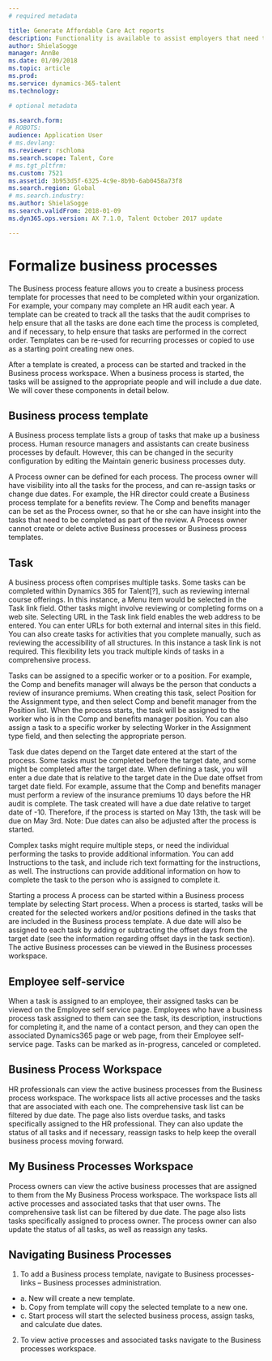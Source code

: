 ```yaml
---
# required metadata

title: Generate Affordable Care Act reports
description: Functionality is available to assist employers that need to track the information reported on forms 1095-B and 1095-C in support of the Employer Mandate portion of the Affordable Care Act. Note this functionality is only enabled for legal entities in the United States.
author: ShielaSogge
manager: AnnBe
ms.date: 01/09/2018
ms.topic: article
ms.prod: 
ms.service: dynamics-365-talent
ms.technology: 

# optional metadata

ms.search.form: 
# ROBOTS: 
audience: Application User
# ms.devlang: 
ms.reviewer: rschloma
ms.search.scope: Talent, Core
# ms.tgt_pltfrm: 
ms.custom: 7521
ms.assetid: 3b953d5f-6325-4c9e-8b9b-6ab0458a73f8
ms.search.region: Global
# ms.search.industry: 
ms.author: ShielaSogge
ms.search.validFrom: 2018-01-09
ms.dyn365.ops.version: AX 7.1.0, Talent October 2017 update

---
```

# Formalize business processes
The Business process feature allows you to create a business process template for processes that need to be completed within your organization. For example, your company may complete an HR audit each year. A template can be created to track all the tasks that the audit comprises to help ensure that all the tasks are done each time the process is completed, and if necessary, to help ensure that tasks are performed in the correct order. Templates can be re-used for recurring processes or copied to use as a starting point creating new ones.

After a template is created, a process can be started and tracked in the Business process workspace.  When a business process is started, the tasks will be assigned to the appropriate people and will include a due date. We will cover these components in detail below.

## Business process template
A Business process template lists a group of tasks that make up a business process. Human resource managers and assistants can create business processes by default.  However, this can be changed in the security configuration by editing the Maintain generic business processes duty.

A Process owner can be defined for each process.  The process owner will have visibility into all the tasks for the process, and can re-assign tasks or change due dates.  For example, the HR director could create a Business process template for a benefits review.  The Comp and benefits manager can be set as the Process owner, so that he or she can have insight into the tasks that need to be completed as part of the review.  A Process owner cannot create or delete active Business processes or Business process templates.

## Task
A business process often comprises multiple tasks. Some tasks can be completed within Dynamics 365 for Talent[?], such as reviewing internal course offerings. In this instance, a Menu item would be selected in the Task link field. Other tasks might involve reviewing or completing forms on a web site. Selecting URL in the Task link field enables the web address to be entered. You can enter URLs for both external and internal sites in this field. You can also create tasks for activities that you complete manually, such as reviewing the accessibility of all structures. In this instance a task link is not required. This flexibility lets you track multiple kinds of tasks in a comprehensive process.

Tasks can be assigned to a specific worker or to a position. For example, the Comp and benefits manager will always be the person that conducts a review of insurance premiums.   When creating this task, select Position for the Assignment type, and then select Comp and benefit manager from the Position list. When the process starts, the task will be assigned to the worker who is in the Comp and benefits manager position. You can also assign a task to a specific worker by selecting Worker in the Assignment type field, and then selecting the appropriate person.

Task due dates depend on the Target date entered at the start of the process. Some tasks must be completed before the target date, and some might be completed after the target date.  When defining a task, you will enter a due date that is relative to the target date in the Due date offset from target date field. For example, assume that the Comp and benefits manager must perform a review of the insurance premiums 10 days before the HR audit is complete. The task created will have a due date relative to target date of -10. Therefore, if the process is started on May 13th, the task will be due on May 3rd. Note: Due dates can also be adjusted after the process is started.

Complex tasks might require multiple steps, or need the individual performing the tasks to provide additional information. You can add Instructions to the task, and include rich text formatting for the instructions, as well. The instructions can provide additional information on how to complete the task to the person who is assigned to complete it.

Starting a process
A process can be started within a Business process template by selecting Start process.  When a process is started, tasks will be created for the selected workers and/or positions defined in the tasks that are included in the Business process template. A due date will also be assigned to each task by adding or subtracting the offset days from the target date (see the information regarding offset days in the task section). The active Business processes can be viewed in the Business processes workspace. 

## Employee self-service
When a task is assigned to an employee, their assigned tasks can be viewed on the Employee self service page. Employees who have a business process task assigned to them can see the task, its description, instructions for completing it, and the name of a contact person, and they can open the associated Dynamics365 page or web page, from their Employee self-service page. Tasks can be marked as in-progress, canceled or completed.

## Business Process Workspace
HR professionals can view the active business processes from the Business process workspace. The workspace lists all active processes and the tasks that are associated with each one. The comprehensive task list can be filtered by due date. The page also lists overdue tasks, and tasks specifically assigned to the HR professional. They can also update the status of all tasks and if necessary, reassign tasks to help keep the overall business process moving forward.

## My Business Processes Workspace
Process owners can view the active business processes that are assigned to them from the My Business Process workspace. The workspace lists all active processes and associated tasks that that user owns.  The comprehensive task list can be filtered by due date. The page also lists tasks specifically assigned to process owner. The process owner can also update the status of all tasks, as well as reassign any tasks.

## Navigating Business Processes
1.	 To add a Business process template, navigate to Business processes- links – Business processes administration.
 - a.	New will create a new template.
 - b.	Copy from template will copy the selected template to a new one.
 - c.	Start process will start the selected business process, assign tasks, and calculate due dates.  
2.	To view active processes and associated tasks navigate to the Business processes workspace.
